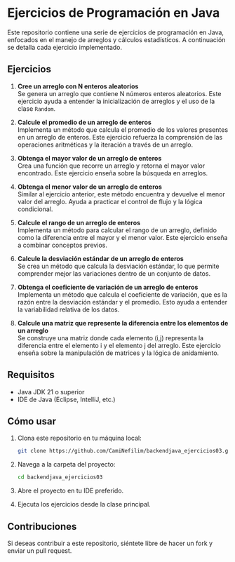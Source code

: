# Ejercicios de Programación en Java

Este repositorio contiene una serie de ejercicios de programación en Java, enfocados en el manejo de arreglos y cálculos estadísticos. A continuación se detalla cada ejercicio implementado.

## Ejercicios

1. **Cree un arreglo con N enteros aleatorios**  
   Se genera un arreglo que contiene N números enteros aleatorios. Este ejercicio ayuda a entender la inicialización de arreglos y el uso de la clase `Random`.

2. **Calcule el promedio de un arreglo de enteros**  
   Implementa un método que calcula el promedio de los valores presentes en un arreglo de enteros. Este ejercicio refuerza la comprensión de las operaciones aritméticas y la iteración a través de un arreglo.

3. **Obtenga el mayor valor de un arreglo de enteros**  
   Crea una función que recorre un arreglo y retorna el mayor valor encontrado. Este ejercicio enseña sobre la búsqueda en arreglos.

4. **Obtenga el menor valor de un arreglo de enteros**  
   Similar al ejercicio anterior, este método encuentra y devuelve el menor valor del arreglo. Ayuda a practicar el control de flujo y la lógica condicional.

5. **Calcule el rango de un arreglo de enteros**  
   Implementa un método para calcular el rango de un arreglo, definido como la diferencia entre el mayor y el menor valor. Este ejercicio enseña a combinar conceptos previos.

6. **Calcule la desviación estándar de un arreglo de enteros**  
   Se crea un método que calcula la desviación estándar, lo que permite comprender mejor las variaciones dentro de un conjunto de datos.

7. **Obtenga el coeficiente de variación de un arreglo de enteros**  
   Implementa un método que calcula el coeficiente de variación, que es la razón entre la desviación estándar y el promedio. Esto ayuda a entender la variabilidad relativa de los datos.

8. **Calcule una matriz que represente la diferencia entre los elementos de un arreglo**  
   Se construye una matriz donde cada elemento (i,j) representa la diferencia entre el elemento i y el elemento j del arreglo. Este ejercicio enseña sobre la manipulación de matrices y la lógica de anidamiento.

## Requisitos

- Java JDK 21 o superior
- IDE de Java (Eclipse, IntelliJ, etc.)

## Cómo usar

1. Clona este repositorio en tu máquina local:

    ```bash
    git clone https://github.com/CamiNefilim/backendjava_ejercicios03.git
    ```
2. Navega a la carpeta del proyecto:

    ```bash
   cd backendjava_ejercicios03
   ```

3. Abre el proyecto en tu IDE preferido.
4. Ejecuta los ejercicios desde la clase principal.

## Contribuciones

Si deseas contribuir a este repositorio, siéntete libre de hacer un fork y enviar un pull request.
